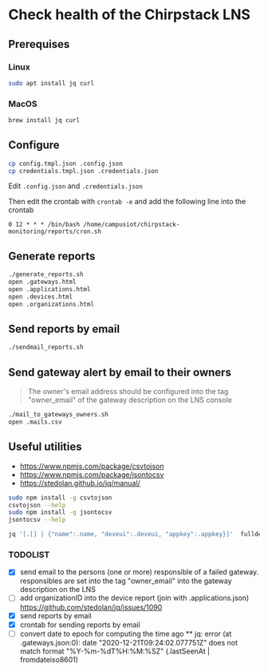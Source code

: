 # Check health of the Chirpstack LNS

## Prerequises
### Linux
```bash
sudo apt install jq curl
```
### MacOS
```bash
brew install jq curl
```

## Configure

```bash
cp config.tmpl.json .config.json
cp credentials.tmpl.json .credentials.json
```
Edit `.config.json` and `.credentials.json`

Then edit the crontab with `crontab -e` and add the following line into the crontab 
```
0 12 * * * /bin/bash /home/campusiot/chirpstack-monitoring/reports/cron.sh
```

## Generate reports

```bash
./generate_reports.sh
open .gateways.html
open .applications.html
open .devices.html
open .organizations.html
```

## Send reports by email
```bash
./sendmail_reports.sh
```

## Send gateway alert by email to their owners
> The owner's email address should be configured into the tag "owner_email" of the gateway description on the LNS console
```bash
./mail_to_gateways_owners.sh
open .mails.csv
```

## Useful utilities
* https://www.npmjs.com/package/csvtojson
* https://www.npmjs.com/package/jsontocsv
* https://stedolan.github.io/jq/manual/

```bash
sudo npm install -g csvtojson
csvtojson --help
sudo npm install -g jsontocsv
jsontocsv --help
```

```bash
jq '[.[] | {"name":.name, "deveui":.deveui, "appkey":.appkey}]'  fulldevices.json > devices.json
```

### TODOLIST

* [x] send email to the persons (one or more) responsible of a failed gateway. responsibles are set into the tag "owner_email" into the gateway description on the LNS
* [ ] add organizationID into the device report (join with .applications.json) https://github.com/stedolan/jq/issues/1090
* [x] send reports by email
* [x] crontab for sending reports by email
* [ ] convert date to epoch for computing the time ago
** jq: error (at .gateways.json:0): date "2020-12-21T09:24:02.077751Z" does not match format "%Y-%m-%dT%H:%M:%SZ" (.lastSeenAt | fromdateiso8601)
